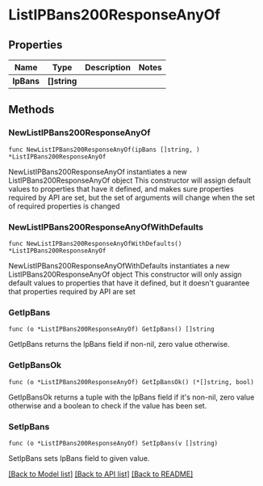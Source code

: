 # ListIPBans200ResponseAnyOf

## Properties

Name | Type | Description | Notes
------------ | ------------- | ------------- | -------------
**IpBans** | **[]string** |  | 

## Methods

### NewListIPBans200ResponseAnyOf

`func NewListIPBans200ResponseAnyOf(ipBans []string, ) *ListIPBans200ResponseAnyOf`

NewListIPBans200ResponseAnyOf instantiates a new ListIPBans200ResponseAnyOf object
This constructor will assign default values to properties that have it defined,
and makes sure properties required by API are set, but the set of arguments
will change when the set of required properties is changed

### NewListIPBans200ResponseAnyOfWithDefaults

`func NewListIPBans200ResponseAnyOfWithDefaults() *ListIPBans200ResponseAnyOf`

NewListIPBans200ResponseAnyOfWithDefaults instantiates a new ListIPBans200ResponseAnyOf object
This constructor will only assign default values to properties that have it defined,
but it doesn't guarantee that properties required by API are set

### GetIpBans

`func (o *ListIPBans200ResponseAnyOf) GetIpBans() []string`

GetIpBans returns the IpBans field if non-nil, zero value otherwise.

### GetIpBansOk

`func (o *ListIPBans200ResponseAnyOf) GetIpBansOk() (*[]string, bool)`

GetIpBansOk returns a tuple with the IpBans field if it's non-nil, zero value otherwise
and a boolean to check if the value has been set.

### SetIpBans

`func (o *ListIPBans200ResponseAnyOf) SetIpBans(v []string)`

SetIpBans sets IpBans field to given value.



[[Back to Model list]](../README.md#documentation-for-models) [[Back to API list]](../README.md#documentation-for-api-endpoints) [[Back to README]](../README.md)


